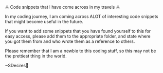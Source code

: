 
☠ Code snippets that I have come across in my travels ☠
<!DOCTYPE html>
<html lang="en">
<head>
  <meta charset="utf-8">
  </head>
 <body>
        <p>In my coding journey, I am coming across ALOT of interesting code snippets that might become useful in the future. 

If you want to add some snippets that you have found yourself to this for easy access, please add them to the appropriate folder, and state where you got them from and who wrote them as a reference to others.

Please remember that I am a newbie to this coding stuff, so this may not be the prettiest thing in the world.

~SDesires🌹</p>
  </body>
    </html>
